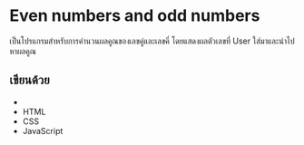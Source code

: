 # Even numbers and odd numbers

เป็นโปรแกรมสำหรับการคำนวนผลคูณของเลขคู่และเลขคี่ โดยแสดงผลตัวเลขที่ User ใส่มาและนำไปหาผลคูณ


## เขียนด้วย
-
- HTML
- CSS
- JavaScript
